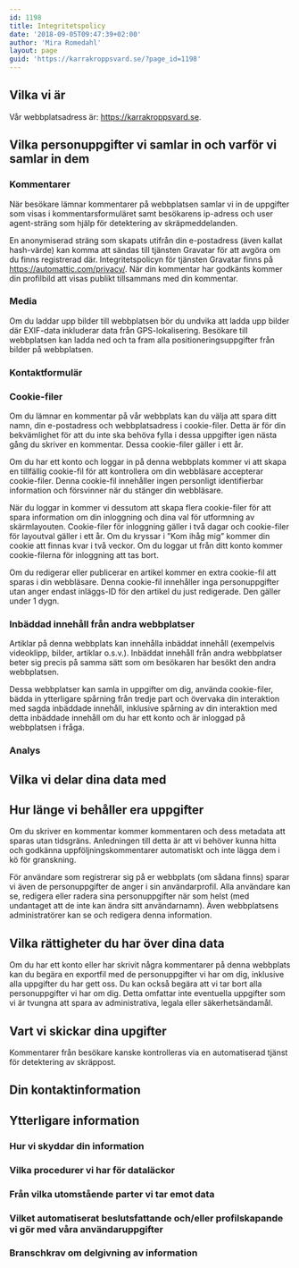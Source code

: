 ```yaml
---
id: 1198
title: Integritetspolicy
date: '2018-09-05T09:47:39+02:00'
author: 'Mira Romedahl'
layout: page
guid: 'https://karrakroppsvard.se/?page_id=1198'
---
```


## Vilka vi är

Vår webbplatsadress är: https://karrakroppsvard.se.

## Vilka personuppgifter vi samlar in och varför vi samlar in dem

### Kommentarer

När besökare lämnar kommentarer på webbplatsen samlar vi in de uppgifter som visas i kommentarsformuläret samt besökarens ip-adress och user agent-sträng som hjälp för detektering av skräpmeddelanden.

En anonymiserad sträng som skapats utifrån din e-postadress (även kallat hash-värde) kan komma att sändas till tjänsten Gravatar för att avgöra om du finns registrerad där. Integritetspolicyn för tjänsten Gravatar finns på https://automattic.com/privacy/. När din kommentar har godkänts kommer din profilbild att visas publikt tillsammans med din kommentar.

### Media

Om du laddar upp bilder till webbplatsen bör du undvika att ladda upp bilder där EXIF-data inkluderar data från GPS-lokalisering. Besökare till webbplatsen kan ladda ned och ta fram alla positioneringsuppgifter från bilder på webbplatsen.

### Kontaktformulär

### Cookie-filer

Om du lämnar en kommentar på vår webbplats kan du välja att spara ditt namn, din e-postadress och webbplatsadress i cookie-filer. Detta är för din bekvämlighet för att du inte ska behöva fylla i dessa uppgifter igen nästa gång du skriver en kommentar. Dessa cookie-filer gäller i ett år.

Om du har ett konto och loggar in på denna webbplats kommer vi att skapa en tillfällig cookie-fil för att kontrollera om din webbläsare accepterar cookie-filer. Denna cookie-fil innehåller ingen personligt identifierbar information och försvinner när du stänger din webbläsare.

När du loggar in kommer vi dessutom att skapa flera cookie-filer för att spara information om din inloggning och dina val för utformning av skärmlayouten. Cookie-filer för inloggning gäller i två dagar och cookie-filer för layoutval gäller i ett år. Om du kryssar i ”Kom ihåg mig” kommer din cookie att finnas kvar i två veckor. Om du loggar ut från ditt konto kommer cookie-filerna för inloggning att tas bort.

Om du redigerar eller publicerar en artikel kommer en extra cookie-fil att sparas i din webbläsare. Denna cookie-fil innehåller inga personuppgifter utan anger endast inläggs-ID för den artikel du just redigerade. Den gäller under 1 dygn.

### Inbäddad innehåll från andra webbplatser

Artiklar på denna webbplats kan innehålla inbäddat innehåll (exempelvis videoklipp, bilder, artiklar o.s.v.). Inbäddat innehåll från andra webbplatser beter sig precis på samma sätt som om besökaren har besökt den andra webbplatsen.

Dessa webbplatser kan samla in uppgifter om dig, använda cookie-filer, bädda in ytterligare spårning från tredje part och övervaka din interaktion med sagda inbäddade innehåll, inklusive spårning av din interaktion med detta inbäddade innehåll om du har ett konto och är inloggad på webbplatsen i fråga.

### Analys

## Vilka vi delar dina data med

## Hur länge vi behåller era uppgifter

Om du skriver en kommentar kommer kommentaren och dess metadata att sparas utan tidsgräns. Anledningen till detta är att vi behöver kunna hitta och godkänna uppföljningskommentarer automatiskt och inte lägga dem i kö för granskning.

För användare som registrerar sig på er webbplats (om sådana finns) sparar vi även de personuppgifter de anger i sin användarprofil. Alla användare kan se, redigera eller radera sina personuppgifter när som helst (med undantaget att de inte kan ändra sitt användarnamn). Även webbplatsens administratörer kan se och redigera denna information.

## Vilka rättigheter du har över dina data

Om du har ett konto eller har skrivit några kommentarer på denna webbplats kan du begära en exportfil med de personuppgifter vi har om dig, inklusive alla uppgifter du har gett oss. Du kan också begära att vi tar bort alla personuppgifter vi har om dig. Detta omfattar inte eventuella uppgifter som vi är tvungna att spara av administrativa, legala eller säkerhetsändamål.

## Vart vi skickar dina upgifter

Kommentarer från besökare kanske kontrolleras via en automatiserad tjänst för detektering av skräppost.

## Din kontaktinformation

## Ytterligare information

### Hur vi skyddar din information

### Vilka procedurer vi har för dataläckor

### Från vilka utomstående parter vi tar emot data

### Vilket automatiserat beslutsfattande och/eller profilskapande vi gör med våra användaruppgifter

###  Branschkrav om delgivning av information